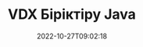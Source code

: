 ---
############################# Static ############################
layout: "auto-gen-merge"
date: 2022-10-27T09:02:18
draft: false
otherformats: docm docx dot dotm dotx epub html mht mhtml odp ods odt one otp ott pdf

############################# Head ############################
head_title: "Java және J2SE Documents Merger API арқылы VDX файлдарды біріктіріңіз"
head_description: "Java тіліндегі бірнеше VDX файлдарды бастапқы құжаттар ретінде барлық деректермен, мәнерлермен және пішімдеумен бірге құжаттарды біріктіру API арқылы біріктіріңіз."

############################# Header ############################
title: "VDX Біріктіру Java"
description: "VDX кодының бірнеше жолын Java кодымен біріктіріңіз."
bg_image: "https://cms.admin.containerize.com/templates/aspose/App_Themes/V3/images/bg/header1.png"
bg_overlay: false
button:
    enable: true
    icon: "fas fa-arrow-down"
    label: "Тегін сынақ нұсқасын жүктеп алыңыз"
    link: "https://downloads.groupdocs.com/merger/java"

############################# SubMenu ############################
submenu:
    enable: true

    left:
        img_alt: "GroupDocs.Merger for Java"
        image: "https://cms.admin.containerize.com/templates/groupdocs/images/product-logos/90x90-noborder/groupdocs-merger-java.png"
        product: "GroupDocs.Merger"
        platform: "Java"

    middle:
        button:

            # button loop
            - link: "https://apireference.groupdocs.com/merger/java"
              text: "API анықтамасы"

            # button loop
            - link: "https://github.com/groupdocs-merger"
              text: "Код мысалдары"

            # button loop
            - link: "https://products.groupdocs.app/merger/family"
              text: "Тікелей демонстрациялар"

            # button loop
            - link: "https://purchase.groupdocs.com/pricing/merger/java"
              text: "Баға белгілеу"

    right:
        link_download: "https://downloads.groupdocs.com/merger"
        link_learn: "https://docs.groupdocs.com/merger/java"
        link_buy: "https://purchase.groupdocs.com"

############################# About ############################
about:
    enable: true
    title: "GroupDocs.Merger for Java API туралы"
    content: |
        [GroupDocs.Merger for Java](/kk/merger/java/) бірнеше PDF, Microsoft Office (Word, Excel, PowerPoint, OneNote), OpenDocument, HTML, кескіндерді және біріктіруге ыңғайлы шешімді ұсынады. Java қолданбаларындағы бір файлға көптеген басқа құжаттарды. GroupDocs.Merger сізге көп күш жұмсайды, өйткені VDX құжаттарды біріктіруге рұқсат етілген - ешқандай үшінші тарап бағдарламалық жасақтамасын, жұмыс үстелі қолданбаларын немесе плагиндерді орнатудың қажеті жоқ. Енді уақытты ысырап ету және файлдарды қолмен біріктіру қажет емес! GroupDocs миссиясы - ең жақсы сапаны қамтамасыз ету және құжаттарды өңдеу жұмыс үрдістерін жеңілдету.
        
        GroupDocs.Merger API файлды біріктіру мүмкіндіктерін қажет ететін корпоративтік шешімдер үшін дұрыс таңдау болып табылады. Бұл API интерфейстеріне J2SE 7.0 (1.7), J2SE 8.0 (1.8), Java 10 қоса алғанда, барлық негізгі операциялық жүйелер мен платформаларда жақсы қолдау көрсетіледі.

############################# Steps ############################
steps:
    enable: true
    title_left: "Java ішінде бірнеше VDX файлдарды біріктіру"
    content_left: |
        [GroupDocs.Merger for Java](/kk/merger/java/) Java әзірлеушілеріне бірнеше оңай қадамдарды орындау арқылы бірнеше VDX файлдарды біріктіруді жеңілдетеді.
        
        * **Merger** данасын жасаңыз және бастапқы құжат жолын конструктор параметрі ретінде өткізіңіз.
        * **Join** сыныбына **Merger** қоңырау шалыңыз және екінші бастапқы құжат жолын өтіңіз.
        * Біріктірілген құжатты сақтау үшін **Merger** сыныбының **Save** командасына қоңырау шалыңыз.

    title_right: "Жүйе талаптары"
    content_right: |
        GroupDocs.Merger for Java API интерфейстеріне барлық негізгі платформалар мен операциялық жүйелерде қолдау көрсетіледі. Төмендегі кодты орындамас бұрын, жүйеде келесі алғышарттар орнатылғанына көз жеткізіңіз.

        * Операциялық жүйелер: Microsoft Windows, Linux, MacOS
        * Әзірлеу орталары: NetBeans, IntelliJ IDEA, Eclipse
        * Фреймворктер: J2SE 7.0 (1.7), J2SE 8.0 (1.8), Java 10
        * GroupDocs.Merger for Java соңғы нұсқасын [Maven](https://repository.groupdocs.com/webapp/#/artifacts/browse/tree/General/repo/com/groupdocs/groupdocs-merger) ішінен жүктеп алыңыз.
         
    code: |
     {{% merger/additional-styles %}}
     {{< merger/code-merger title="VDX файлдарды Java мысал кодын пайдаланып біріктіру жолы">}}

        ```java    
        // VDX файлдарды Java API үшін GroupDocs.Merger арқылы біріктіріңіз
        // VDX кіріс құжатымен бірігуді іске қосыңыз
        Merger merger = new Merger("input_1.vdx");

        // Біріктіру класының данасының қосылу әдісіне қоңырау шалыңыз және екінші бастапқы құжат жолын өткізіңіз
        merger.join("input_2.vdx");
    
        // Біріктірілген құжатты сақтау үшін Біріктіру сыныбының қоңырауды сақтау әдісі
        merger.save("merged-file.vdx"); 
        ```
     {{< /merger/code-merger >}}

############################# Demos ############################
demos:
    enable: true
    title: "Live demos - құжаттарды біріктіруге арналған онлайн қолданба"
    content: |
       Дәл қазір [GroupDocs.Merger Live Demos](https://products.groupdocs.app/merger/vdx) веб-сайтына кіру арқылы бірден көп VDX файлдарды біріктіріңіз.
       Тікелей демонстрацияның келесі артықшылықтары бар.
        
############################# About Formats ############################
about_formats:
    enable: true

############################# More Formats ############################
more_formats:
    enable: true
    title: "Басқа құжат пішімдерін біріктіру"
    content: |
        Java файл пішімдері мен кескіндерге арналған біріктіру API құжаттары. Төменде көрсетілгендей кейбір танымал құжат пішімдерін біріктіріңіз.

############################# Back to top ###############################
back_to_top:
    enable: true
---